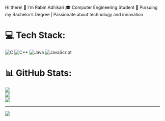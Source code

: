 Hi there! 👋 I'm Rabin Adhikari
🎓 Computer Engineering Student
📍 Pursuing my Bachelor’s Degree | Passionate about technology and innovation



# 💻 Tech Stack:
![C](https://img.shields.io/badge/c-%2300599C.svg?style=for-the-badge&logo=c&logoColor=white) ![C++](https://img.shields.io/badge/c++-%2300599C.svg?style=for-the-badge&logo=c%2B%2B&logoColor=white) ![Java](https://img.shields.io/badge/java-%23ED8B00.svg?style=for-the-badge&logo=openjdk&logoColor=white) ![JavaScript](https://img.shields.io/badge/javascript-%23323330.svg?style=for-the-badge&logo=javascript&logoColor=%23F7DF1E)
# 📊 GitHub Stats:
![](https://github-readme-stats.vercel.app/api?username=rabiiinnn&theme=merko&hide_border=false&include_all_commits=false&count_private=false)<br/>
![](https://nirzak-streak-stats.vercel.app/?user=rabiiinnn&theme=merko&hide_border=false)<br/>
![](https://github-readme-stats.vercel.app/api/top-langs/?username=rabiiinnn&theme=merko&hide_border=false&include_all_commits=false&count_private=false&layout=compact)

---
[![](https://visitcount.itsvg.in/api?id=rabiiinnn&icon=0&color=0)](https://visitcount.itsvg.in)

<!-- Proudly created with GPRM ( https://gprm.itsvg.in ) -->
